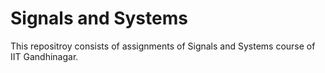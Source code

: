 # Signals and Systems

This repositroy consists of assignments of Signals and Systems course of IIT Gandhinagar.
